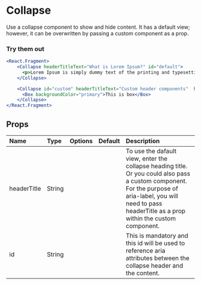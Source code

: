 # Collapse

Use a collapse component to show and hide content. It has a default view; however, it can be overwritten by passing a custom component as a prop.

### Try them out

```.jsx
<React.Fragment>
    <Collapse headerTitleText="What is Lorem Ipsum?" id="default">
      <p>Lorem Ipsum is simply dummy text of the printing and typesetting industry. Lorem Ipsum has been the industry's standard dummy text ever since the 1500s, when an unknown printer took a galley of type and scrambled it to make a type specimen book. It has survived not only five centuries, but also the leap into electronic typesetting, remaining essentially unchanged. It was popularised in the 1960s with the release of Letraset sheets containing Lorem Ipsum passages, and more recently with desktop publishing software like Aldus PageMaker including versions of Lorem Ipsum.</p>
    </Collapse>

    <Collapse id="custom" headerTitleText="Custom header components"  headerTitleComponent={<Box headerTitle="Custom collapse title" backgroundColor="primary">This is box header</Box> }>
      <Box backgroundColor="primary">This is box</Box>
    </Collapse>
</React.Fragment>
```

## Props

| Name        | Type   | Options | Default | Description                                                                                                                                                                                                   |
| :---------- | :----- | :-----: | :------ | :------------------------------------------------------------------------------------------------------------------------------------------------------------------------------------------------------------ |
| headerTitle | String |         |         | To use the dafault view, enter the collapse heading title. Or you could also pass a custom component. For the purpose of aria-label, you will need to pass headerTitle as a prop within the custom component. |
| id          | String |         |         | This is mandatory and this id will be used to reference aria attributes between the collapse header and the content.                                                                                          |
